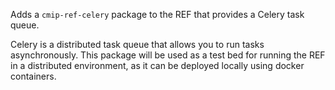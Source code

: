 Adds a `cmip-ref-celery` package to the REF that provides a Celery task queue.

Celery is a distributed task queue that allows you to run tasks asynchronously.
This package will be used as a test bed for running the REF in a distributed environment,
as it can be deployed locally using docker containers.
